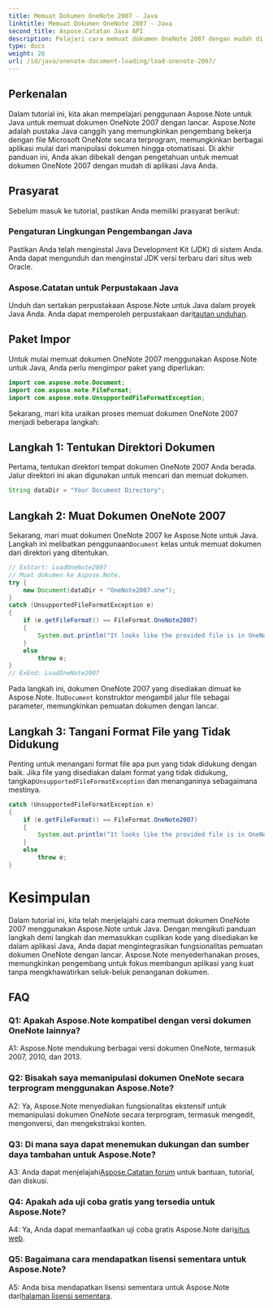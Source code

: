 ```yaml
---
title: Memuat Dokumen OneNote 2007 - Java
linktitle: Memuat Dokumen OneNote 2007 - Java
second_title: Aspose.Catatan Java API
description: Pelajari cara memuat dokumen OneNote 2007 dengan mudah di Java menggunakan Aspose.Note. Tingkatkan kemampuan aplikasi Java Anda dengan fungsionalitas Aspose.Note yang tangguh.
type: docs
weight: 26
url: /id/java/onenote-document-loading/load-onenote-2007/
---
```

## Perkenalan

Dalam tutorial ini, kita akan mempelajari penggunaan Aspose.Note untuk Java untuk memuat dokumen OneNote 2007 dengan lancar. Aspose.Note adalah pustaka Java canggih yang memungkinkan pengembang bekerja dengan file Microsoft OneNote secara terprogram, memungkinkan berbagai aplikasi mulai dari manipulasi dokumen hingga otomatisasi. Di akhir panduan ini, Anda akan dibekali dengan pengetahuan untuk memuat dokumen OneNote 2007 dengan mudah di aplikasi Java Anda.

## Prasyarat

Sebelum masuk ke tutorial, pastikan Anda memiliki prasyarat berikut:

### Pengaturan Lingkungan Pengembangan Java

Pastikan Anda telah menginstal Java Development Kit (JDK) di sistem Anda. Anda dapat mengunduh dan menginstal JDK versi terbaru dari situs web Oracle.

### Aspose.Catatan untuk Perpustakaan Java

 Unduh dan sertakan perpustakaan Aspose.Note untuk Java dalam proyek Java Anda. Anda dapat memperoleh perpustakaan dari[tautan unduhan](https://releases.aspose.com/note/java/).

## Paket Impor

Untuk mulai memuat dokumen OneNote 2007 menggunakan Aspose.Note untuk Java, Anda perlu mengimpor paket yang diperlukan:

```java
import com.aspose.note.Document;
import com.aspose.note.FileFormat;
import com.aspose.note.UnsupportedFileFormatException;
```

Sekarang, mari kita uraikan proses memuat dokumen OneNote 2007 menjadi beberapa langkah:

## Langkah 1: Tentukan Direktori Dokumen

Pertama, tentukan direktori tempat dokumen OneNote 2007 Anda berada. Jalur direktori ini akan digunakan untuk mencari dan memuat dokumen.

```java
String dataDir = "Your Document Directory";
```

## Langkah 2: Muat Dokumen OneNote 2007

 Sekarang, mari muat dokumen OneNote 2007 ke Aspose.Note untuk Java. Langkah ini melibatkan penggunaan`Document` kelas untuk memuat dokumen dari direktori yang ditentukan.

```java
// ExStart: LoadOneNote2007
// Muat dokumen ke Aspose.Note.
try {
    new Document(dataDir + "OneNote2007.one");
}
catch (UnsupportedFileFormatException e)
{
    if (e.getFileFormat() == FileFormat.OneNote2007)
    {
        System.out.println("It looks like the provided file is in OneNote 2007 format that is not supported.");
    }
    else
        throw e;
}
// ExEnd: LoadOneNote2007
```

Pada langkah ini, dokumen OneNote 2007 yang disediakan dimuat ke Aspose.Note. Itu`Document` konstruktor mengambil jalur file sebagai parameter, memungkinkan pemuatan dokumen dengan lancar.

## Langkah 3: Tangani Format File yang Tidak Didukung

 Penting untuk menangani format file apa pun yang tidak didukung dengan baik. Jika file yang disediakan dalam format yang tidak didukung, tangkap`UnsupportedFileFormatException` dan menanganinya sebagaimana mestinya.

```java
catch (UnsupportedFileFormatException e)
{
    if (e.getFileFormat() == FileFormat.OneNote2007)
    {
        System.out.println("It looks like the provided file is in OneNote 2007 format that is not supported.");
    }
    else
        throw e;
}
```

# Kesimpulan

Dalam tutorial ini, kita telah menjelajahi cara memuat dokumen OneNote 2007 menggunakan Aspose.Note untuk Java. Dengan mengikuti panduan langkah demi langkah dan memasukkan cuplikan kode yang disediakan ke dalam aplikasi Java, Anda dapat mengintegrasikan fungsionalitas pemuatan dokumen OneNote dengan lancar. Aspose.Note menyederhanakan proses, memungkinkan pengembang untuk fokus membangun aplikasi yang kuat tanpa mengkhawatirkan seluk-beluk penanganan dokumen.

## FAQ

### Q1: Apakah Aspose.Note kompatibel dengan versi dokumen OneNote lainnya?

A1: Aspose.Note mendukung berbagai versi dokumen OneNote, termasuk 2007, 2010, dan 2013.

### Q2: Bisakah saya memanipulasi dokumen OneNote secara terprogram menggunakan Aspose.Note?

A2: Ya, Aspose.Note menyediakan fungsionalitas ekstensif untuk memanipulasi dokumen OneNote secara terprogram, termasuk mengedit, mengonversi, dan mengekstraksi konten.

### Q3: Di mana saya dapat menemukan dukungan dan sumber daya tambahan untuk Aspose.Note?

 A3: Anda dapat menjelajahi[Aspose.Catatan forum](https://forum.aspose.com/c/note/28) untuk bantuan, tutorial, dan diskusi.

### Q4: Apakah ada uji coba gratis yang tersedia untuk Aspose.Note?

 A4: Ya, Anda dapat memanfaatkan uji coba gratis Aspose.Note dari[situs web](https://releases.aspose.com/).

### Q5: Bagaimana cara mendapatkan lisensi sementara untuk Aspose.Note?

 A5: Anda bisa mendapatkan lisensi sementara untuk Aspose.Note dari[halaman lisensi sementara](https://purchase.aspose.com/temporary-license/).